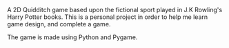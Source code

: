 A 2D Quidditch game based upon the fictional sport played in J.K Rowling's Harry Potter books. 
This is a personal project in order to help me learn game design, and complete a game.

The game is made using Python and Pygame. 
